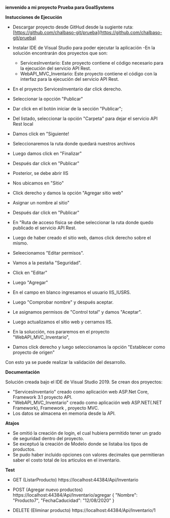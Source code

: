 **ienvenido a mi proyecto Prueba para GoalSystems**

**Instucciones de Ejecución**

- Descargar proyecto desde GitHud desde la sugiente ruta:
[https://github.com/chalbaso-git/prueba](https://github.com/chalbaso-git/prueba)
- Instalar IDE de Visual Studio para poder ejecutar la aplicación
-En la solución encontrarán dos proyectos que son:

	- ServicesInventario: Este proyecto contiene el código necesario para la ejecución del servicio API Rest.
	- WebAPI_MVC_Inventario: Este proyecto contiene el código con la interfaz para la ejecución del servicio API Rest.

- En el proyecto ServicesInventario dar click derecho.
- Seleccionar la opcción "Publicar"
- Dar click en el botón iniciar de la sección "Publicar";
- Del listado, seleccionar la opción "Carpeta" para dejar el servicio API Rest local
- Damos click en "Siguiente!
- Seleccionaremos la ruta donde quedará nuestros archivos
- Luego damos click en "Finalizar"
- Después dar click en "Publicar"
- Posterior, se debe abrir IIS
- Nos ubicamos en "Sitio"
- Click derecho y damos la opción "Agregar sitio web"
- Asignar un nombre al sitio"
- Después dar click en "Publicar"
- En "Ruta de acceso física se debe seleccionar la ruta donde quedo publicado el servicio API Rest.
- Luego de haber creado el sitio web, damos click derecho sobre el mismo.
- Seleecionamos "Editar permisos".
- Vamos a la pestaña "Seguridad".
- Click en "Editar"
- Luego "Agregar"
- En el campo en blanco ingresamos el usuario IIS_IUSRS.
- Luego "Comprobar nombre" y después aceptar.
- Le asignamos permisos de "Control total" y damos "Aceptar".
- Luego actualizamos el sitio web y cerramos IIS.
- En la solucción, nos pararemos en el proyecto "WebAPI_MVC_Inventario",
- Damos click derecho y luego seleccionamos la opción "Establecer como proyecto de origen"

Con esto ya se puede realizar la validación del desarrollo.

**Documentación**

Solución creada bajo el IDE de Visual Studio 2019.  Se crean dos proyectos: 

- "ServicesInventario" creado como aplicación web ASP.Net Core, Framework 3.1 proyecto API.
- "WebAPI_MVC_Inventario" creado como aplicación web ASP.NET(.NET Framework), Framework , proyecto MVC.
- Los datos se almacena en memoria desde la API.


**Atajos**

- Se omitió la creación de login, el cual hubiera permitido tener un grado de seguridad dentro del proyecto.
- Se exceptuó la creación de Modelo donde se listaba los tipos de productos.
- Se pudo haber incluido opciones con valores decimales que permitieran saber el costo total de los articulos en el inventario.

**Test**

- GET (ListarProducto)
	https://localhost:44384/Api/Inventario
	
- POST (Agregar nuevo productos)
	https://localhost:44384/Api/Inventario/agregar
	{
	"Nombre": "Producto7",
	"FechaCaducidad": "12/08/2020"
	}

- DELETE (Eliminar producto)
	https://localhost:44384/Api/Inventario/1
